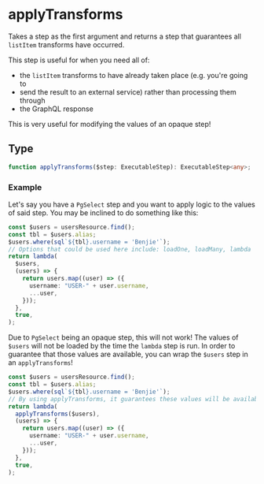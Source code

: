 # applyTransforms

Takes a step as the first argument and returns a step that guarantees all `listItem` transforms have occurred.

This step is useful for when you need all of:

- the `listItem` transforms to have already taken place (e.g. you're going to
- send the result to an external service) rather than processing them through
- the GraphQL response

This is very useful for modifying the values of an opaque step!

## Type

```ts
function applyTransforms($step: ExecutableStep): ExecutableStep<any>;
```

### Example

Let's say you have a `PgSelect` step and you want to apply logic to the values of said step. You may be inclined to do something like this:

```ts
const $users = usersResource.find();
const tbl = $users.alias;
$users.where(sql`${tbl}.username = 'Benjie'`);
// Options that could be used here include: loadOne, loadMany, lambda
return lambda(
  $users,
  (users) => {
    return users.map((user) => ({
      username: "USER-" + user.username,
      ...user,
    }));
  },
  true,
);
```

Due to `PgSelect` being an opaque step, this will not work! The values of `$users` will not be loaded by the time the `lambda` step is run. In order to guarantee that those values are available, you can wrap the `$users` step in an `applyTransforms`!

```ts
const $users = usersResource.find();
const tbl = $users.alias;
$users.where(sql`${tbl}.username = 'Benjie'`);
// By using applyTransforms, it guarantees these values will be available
return lambda(
  applyTransforms($users),
  (users) => {
    return users.map((user) => ({
      username: "USER-" + user.username,
      ...user,
    }));
  },
  true,
);
```
